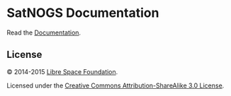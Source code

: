 # SatNOGS Documentation

Read the [Documentation](http://docs.satnogs.org).

## License

&copy; 2014-2015 [Libre Space Foundation](http://librespacefoundation.org).

Licensed under the [Creative Commons Attribution-ShareAlike 3.0 License](LICENSE).
